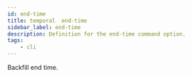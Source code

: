 ```yaml
---
id: end-time
title: temporal  end-time
sidebar_label: end-time
description: Definition for the end-time command option.
tags:
	- cli
---
```

Backfill end time.
